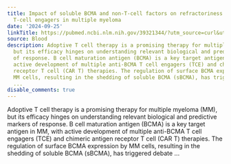 ```yaml
---
title: Impact of soluble BCMA and non-T-cell factors on refractoriness to BCMA-targeting
  T-cell engagers in multiple myeloma
date: '2024-09-25'
linkTitle: https://pubmed.ncbi.nlm.nih.gov/39321344/?utm_source=curl&utm_medium=rss&utm_campaign=journals&utm_content=7603509&fc=None&ff=20240925194758&v=2.18.0.post9+e462414
source: Blood
description: Adoptive T cell therapy is a promising therapy for multiple myeloma (MM),
  but its efficacy hinges on understanding relevant biological and predictive markers
  of response. B cell maturation antigen (BCMA) is a key target antigen in MM, with
  active development of multiple anti-BCMA T cell engagers (TCE) and chimeric antigen
  receptor T cell (CAR T) therapies. The regulation of surface BCMA expression by
  MM cells, resulting in the shedding of soluble BCMA (sBCMA), has triggered debate
  ...
disable_comments: true
---
```

Adoptive T cell therapy is a promising therapy for multiple myeloma (MM), but its efficacy hinges on understanding relevant biological and predictive markers of response. B cell maturation antigen (BCMA) is a key target antigen in MM, with active development of multiple anti-BCMA T cell engagers (TCE) and chimeric antigen receptor T cell (CAR T) therapies. The regulation of surface BCMA expression by MM cells, resulting in the shedding of soluble BCMA (sBCMA), has triggered debate ...